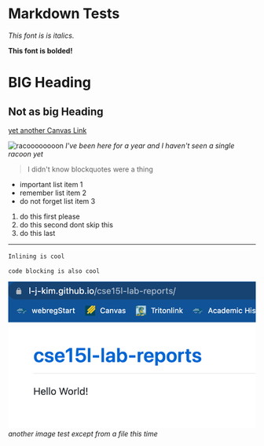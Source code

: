 Markdown Tests
====

*This font is is italics.*

**This font is bolded!**

BIG Heading
====

Not as big Heading
----

[yet another Canvas Link](https://canvas.ucsd.edu/)

![racoooooooon](https://i.natgeofe.com/k/6289c775-a06c-426a-badb-8d181a55237b/raccoon-grass_2x1.jpg) *I've been here for a year and I haven't seen a single racoon yet*

> I didn't know blockquotes were a thing

* important list item 1
* remember list item 2
* do not forget list item 3

1. do this first please
2. do this second dont skip this
3. do this last

***

`Inlining is cool`

```
code blocking is also cool
```
![humble beginnings](imagetest.png) *another image test except from a file this time*